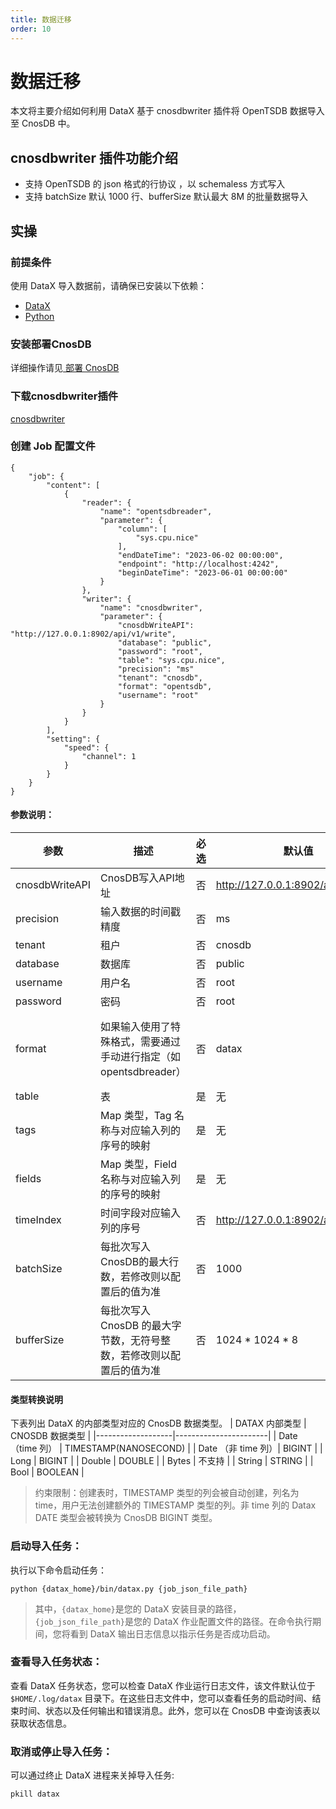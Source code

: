 ```yaml
---
title: 数据迁移
order: 10
---
```


# 数据迁移

本文将主要介绍如何利用 DataX 基于 cnosdbwriter 插件将 OpenTSDB 数据导入至 CnosDB 中。

## cnosdbwriter 插件功能介绍

* 支持 OpenTSDB 的 json 格式的行协议 ，以 schemaless 方式写入
* 支持 batchSize 默认 1000 行、bufferSize  默认最大 8M 的批量数据导入

## 实操

### 前提条件

使用 DataX 导入数据前，请确保已安装以下依赖：
* [ DataX ](https://github.com/alibaba/DataX/releases)
* [ Python ](https://www.python.org/downloads/)

### 安装部署CnosDB

详细操作请见[ 部署 CnosDB ](../start/quick_start.md)

### 下载cnosdbwriter插件

[cnosdbwriter](https://github.com/cnosdb/DataX) 

### 创建 Job 配置文件

```shell
{
    "job": {
        "content": [
            {
                "reader": {
                    "name": "opentsdbreader",
                    "parameter": {
                        "column": [
                            "sys.cpu.nice"
                        ],
                        "endDateTime": "2023-06-02 00:00:00",
                        "endpoint": "http://localhost:4242",
                        "beginDateTime": "2023-06-01 00:00:00"
                    }
                },
                "writer": {
                    "name": "cnosdbwriter",
                    "parameter": {
                        "cnosdbWriteAPI": "http://127.0.0.1:8902/api/v1/write",
                        "database": "public",
                        "password": "root",
                        "table": "sys.cpu.nice",
                        "precision": "ms"
                        "tenant": "cnosdb",
                        "format": "opentsdb",
                        "username": "root"
                    }
                }
            }
        ],
        "setting": {
            "speed": {
                "channel": 1
            }
        }
    }
}
```

#### 参数说明：
| 参数 | 描述 | 必选 | 默认值 | 可选值 |
| --- | --- | --- | --- | --- |
| cnosdbWriteAPI | CnosDB写入API地址 | 否 | http://127.0.0.1:8902/api/v1/write | 无 |
| precision | 输入数据的时间戳精度 | 否 | ms | ms/us/ns |
| tenant | 租户 | 否 | cnosdb | 无 |
| database | 数据库 | 否 | public | 无 |
| username | 用户名 | 否 | root | 无 |
| password | 密码 | 否 | root | 无 |
| format | 如果输入使用了特殊格式，需要通过手动进行指定（如opentsdbreader） | 否 | datax | datax/opentsdb（不需要额外设置table、tags、fields、timeIndex） |
| table | 表 | 是 | 无 | 无 |
| tags | Map 类型，Tag 名称与对应输入列的序号的映射 | 是 | 无 | 无 |
| fields | Map 类型，Field 名称与对应输入列的序号的映射 | 是 | 无 | 无 |
| timeIndex | 时间字段对应输入列的序号 | 否 | http://127.0.0.1:8902/api/v1/write | 无 |
| batchSize | 每批次写入 CnosDB的最大行数，若修改则以配置后的值为准 | 否 | 1000 | 无 |
| bufferSize | 每批次写入 CnosDB 的最大字节数，无符号整数，若修改则以配置后的值为准 | 否 | 1024 * 1024 * 8 | 无 |
#### 类型转换说明
下表列出 DataX 的内部类型对应的 CnosDB 数据类型。
| DATAX 内部类型    | CNOSDB 数据类型        |
|-------------------|-----------------------|
| Date （time 列）  | TIMESTAMP(NANOSECOND) |
| Date （非 time 列）| BIGINT                |
| Long              | BIGINT                |
| Double            | DOUBLE                |
| Bytes             | 不支持                |
| String            | STRING                |
| Bool              | BOOLEAN               |
> 约束限制：创建表时，TIMESTAMP 类型的列会被自动创建，列名为 time，用户无法创建额外的 TIMESTAMP 类型的列。非 time 列的 Datax DATE 类型会被转换为 CnosDB BIGINT 类型。
### 启动导入任务：
执行以下命令启动任务：
``` shell
python {datax_home}/bin/datax.py {job_json_file_path}
```
> 其中，`{datax_home}`是您的 DataX 安装目录的路径，`{job_json_file_path}`是您的 DataX 作业配置文件的路径。在命令执行期间，您将看到 DataX 输出日志信息以指示任务是否成功启动。

### 查看导入任务状态：

查看 DataX 任务状态，您可以检查 DataX 作业运行日志文件，该文件默认位于 `$HOME/.log/datax` 目录下。在这些日志文件中，您可以查看任务的启动时间、结束时间、状态以及任何输出和错误消息。此外，您可以在 CnosDB 中查询该表以获取状态信息。

### 取消或停止导入任务：

可以通过终止 DataX 进程来关掉导入任务:
```shell
pkill datax
```



